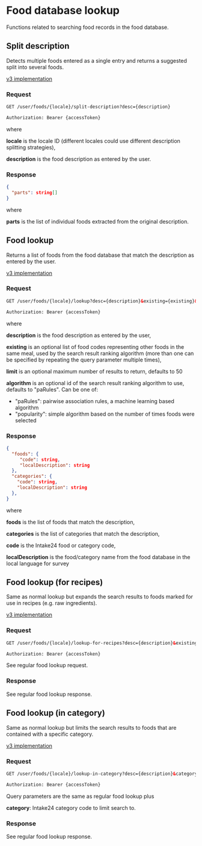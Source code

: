 # Food database lookup

Functions related to searching food records in the food database.

## Split description

Detects multiple foods entered as a single entry and returns a suggested split into several foods.

[v3 implementation](https://github.com/MRC-Epid-it24/api-server/blob/master/ApiPlayServer/app/controllers/food/user/FoodLookupController.scala#L52-L60)

### Request

```html
GET /user/foods/{locale}/split-description?desc={description}

Authorization: Bearer {accessToken}
```

where

**locale** is the locale ID (different locales could use different description splitting strategies),

**description** is the food description as entered by the user.

### Response

```json
{
  "parts": string[]
}
```

where

**parts** is the list of individual foods extracted from the original description.

## Food lookup

Returns a list of foods from the food database that match the description as entered by the user.

[v3 implementation](https://github.com/MRC-Epid-it24/api-server/blob/master/ApiPlayServer/app/controllers/food/user/FoodLookupController.scala#L62-L74)

### Request

```html
GET /user/foods/{locale}/lookup?desc={description}&existing={existing}&limit={limit}&alg={algorithm}

Authorization: Bearer {accessToken}
```

where

**description** is the food description as entered by the user,

**existing** is an optional list of food codes representing other foods in the same meal, used by the search result
ranking algorithm (more than one can be specified by repeating the query parameter multiple times),

**limit** is an optional maximum number of results to return, defaults to 50 

**algorithm** is an optional id of the search result ranking algorithm to use, defaults to "paRules". Can be one of:
- "paRules": pairwise association rules, a machine learning based algorithm
- "popularity": simple algorithm based on the number of times foods were selected   

### Response

```json
{
  "foods": {
     "code": string,
     "localDescription": string  
  },
  "categories": {
    "code": string,
    "localDescription": string
  },
}
```

where

**foods** is the list of foods that match the description,

**categories** is the list of categories that match the description,

**code** is the Intake24 food or category code,

**localDescription** is the food/category name from the food database in the local language for survey 

## Food lookup (for recipes)

Same as normal lookup but expands the search results to foods marked for use in recipes (e.g. raw ingredients).   

[v3 implementation](https://github.com/MRC-Epid-it24/api-server/blob/master/ApiPlayServer/app/controllers/food/user/FoodLookupController.scala#L95-L100)

### Request

```html
GET /user/foods/{locale}/lookup-for-recipes?desc={description}&existing={existing}&limit={limit}&alg={algorithm}

Authorization: Bearer {accessToken}
```

See regular food lookup request.

### Response

See regular food lookup response.

## Food lookup (in category)

Same as normal lookup but limits the search results to foods that are contained with a specific category.

[v3 implementation](https://github.com/MRC-Epid-it24/api-server/blob/master/ApiPlayServer/app/controllers/food/user/FoodLookupController.scala#L103-L114)

### Request

```html
GET /user/foods/{locale}/lookup-in-category?desc={description}&category={category}existing={existing}&limit={limit}&alg={algorithm}

Authorization: Bearer {accessToken}
```

Query parameters are the same as regular food lookup plus

**category**: Intake24 category code to limit search to.

### Response

See regular food lookup response.
